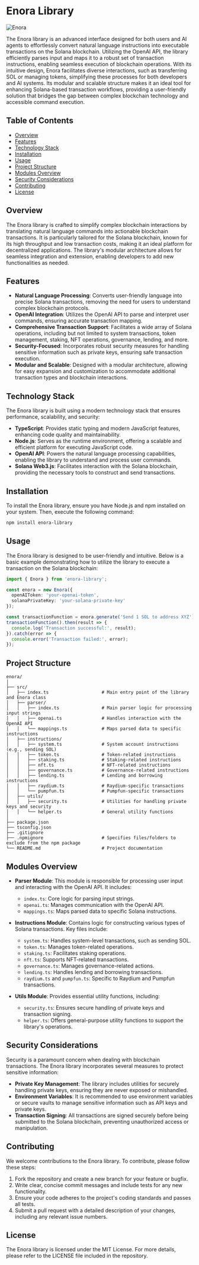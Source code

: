# Enora Library

![Enora](img.jpeg)

The Enora library is an advanced interface designed for both users and AI agents to effortlessly convert natural language instructions into executable transactions on the Solana blockchain. Utilizing the OpenAI API, the library efficiently parses input and maps it to a robust set of transaction instructions, enabling seamless execution of blockchain operations. With its intuitive design, Enora facilitates diverse interactions, such as transferring SOL or managing tokens, simplifying these processes for both developers and AI systems. Its modular and scalable structure makes it an ideal tool for enhancing Solana-based transaction workflows, providing a user-friendly solution that bridges the gap between complex blockchain technology and accessible command execution.

## Table of Contents

- [Overview](#overview)
- [Features](#features)
- [Technology Stack](#technology-stack)
- [Installation](#installation)
- [Usage](#usage)
- [Project Structure](#project-structure)
- [Modules Overview](#modules-overview)
- [Security Considerations](#security-considerations)
- [Contributing](#contributing)
- [License](#license)

## Overview

The Enora library is crafted to simplify complex blockchain interactions by translating natural language commands into actionable blockchain transactions. It is particularly tailored for the Solana blockchain, known for its high throughput and low transaction costs, making it an ideal platform for decentralized applications. The library's modular architecture allows for seamless integration and extension, enabling developers to add new functionalities as needed.

## Features

- **Natural Language Processing**: Converts user-friendly language into precise Solana transactions, removing the need for users to understand complex blockchain protocols.
- **OpenAI Integration**: Utilizes the OpenAI API to parse and interpret user commands, ensuring accurate transaction mapping.
- **Comprehensive Transaction Support**: Facilitates a wide array of Solana operations, including but not limited to system transactions, token management, staking, NFT operations, governance, lending, and more.
- **Security-Focused**: Incorporates robust security measures for handling sensitive information such as private keys, ensuring safe transaction execution.
- **Modular and Scalable**: Designed with a modular architecture, allowing for easy expansion and customization to accommodate additional transaction types and blockchain interactions.

## Technology Stack

The Enora library is built using a modern technology stack that ensures performance, scalability, and security:

- **TypeScript**: Provides static typing and modern JavaScript features, enhancing code quality and maintainability.
- **Node.js**: Serves as the runtime environment, offering a scalable and efficient platform for executing JavaScript code.
- **OpenAI API**: Powers the natural language processing capabilities, enabling the library to understand and process user commands.
- **Solana Web3.js**: Facilitates interaction with the Solana blockchain, providing the necessary tools to construct and send transactions.

## Installation

To install the Enora library, ensure you have Node.js and npm installed on your system. Then, execute the following command:

```bash
npm install enora-library
```

## Usage

The Enora library is designed to be user-friendly and intuitive. Below is a basic example demonstrating how to utilize the library to execute a transaction on the Solana blockchain:

```typescript
import { Enora } from 'enora-library';

const enora = new Enora({
  openAIToken: 'your-openai-token',
  solanaPrivateKey: 'your-solana-private-key'
});

const transactionFunction = enora.generate('Send 1 SOL to address XYZ');
transactionFunction().then(result => {
  console.log('Transaction successful:', result);
}).catch(error => {
  console.error('Transaction failed:', error);
});
```

## Project Structure

```
enora/
│
├── src/
│   ├── index.ts                    # Main entry point of the library and Enora class
│   ├── parser/
│   │   ├── index.ts                # Main parser logic for processing input strings
│   │   ├── openai.ts               # Handles interaction with the OpenAI API
│   │   └── mappings.ts             # Maps parsed data to specific instructions
│   ├── instructions/
│   │   ├── system.ts               # System account instructions (e.g., sending SOL)
│   │   ├── token.ts                # Token-related instructions
│   │   ├── staking.ts              # Staking-related instructions
│   │   ├── nft.ts                  # NFT-related instructions
│   │   ├── governance.ts           # Governance-related instructions
│   │   ├── lending.ts              # Lending and borrowing instructions
│   │   ├── raydium.ts              # Raydium-specific transactions
│   │   └── pumpfun.ts              # Pumpfun-specific transactions
│   ├── utils/
│   │   ├── security.ts             # Utilities for handling private keys and security
│   │   └── helper.ts               # General utility functions
│
├── package.json
├── tsconfig.json
├── .gitignore
├── .npmignore                      # Specifies files/folders to exclude from the npm package
└── README.md                       # Project documentation
```

## Modules Overview

- **Parser Module**: This module is responsible for processing user input and interacting with the OpenAI API. It includes:
  - `index.ts`: Core logic for parsing input strings.
  - `openai.ts`: Manages communication with the OpenAI API.
  - `mappings.ts`: Maps parsed data to specific Solana instructions.

- **Instructions Module**: Contains logic for constructing various types of Solana transactions. Key files include:
  - `system.ts`: Handles system-level transactions, such as sending SOL.
  - `token.ts`: Manages token-related operations.
  - `staking.ts`: Facilitates staking operations.
  - `nft.ts`: Supports NFT-related transactions.
  - `governance.ts`: Manages governance-related actions.
  - `lending.ts`: Handles lending and borrowing transactions.
  - `raydium.ts` and `pumpfun.ts`: Specific to Raydium and Pumpfun transactions.

- **Utils Module**: Provides essential utility functions, including:
  - `security.ts`: Ensures secure handling of private keys and transaction signing.
  - `helper.ts`: Offers general-purpose utility functions to support the library's operations.

## Security Considerations

Security is a paramount concern when dealing with blockchain transactions. The Enora library incorporates several measures to protect sensitive information:

- **Private Key Management**: The library includes utilities for securely handling private keys, ensuring they are never exposed or mishandled.
- **Environment Variables**: It is recommended to use environment variables or secure vaults to manage sensitive information such as API keys and private keys.
- **Transaction Signing**: All transactions are signed securely before being submitted to the Solana blockchain, preventing unauthorized access or manipulation.

## Contributing

We welcome contributions to the Enora library. To contribute, please follow these steps:

1. Fork the repository and create a new branch for your feature or bugfix.
2. Write clear, concise commit messages and include tests for any new functionality.
3. Ensure your code adheres to the project's coding standards and passes all tests.
4. Submit a pull request with a detailed description of your changes, including any relevant issue numbers.

## License

The Enora library is licensed under the MIT License. For more details, please refer to the LICENSE file included in the repository.